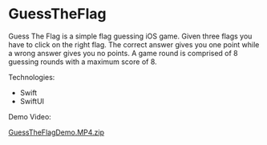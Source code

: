 # GuessTheFlag
Guess The Flag is a simple flag guessing iOS game. Given three flags you have to click on the right flag. The correct answer gives you one point while a wrong answer gives you no points. A game round is comprised of 8 guessing rounds with a maximum score of 8.

Technologies:
- Swift
- SwiftUI

Demo Video:

[GuessTheFlagDemo.MP4.zip](https://github.com/jansulejmani/GuessTheFlag/files/10892857/GuessTheFlagDemo.MP4.zip)
